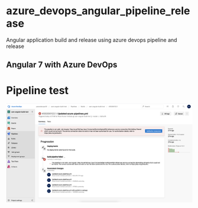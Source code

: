 # azure_devops_angular_pipeline_release
Angular application build and release using azure devops pipeline and release

## Angular 7 with Azure DevOps

# Pipeline test

![alt text](https://github.com/pavank1933/azure_devops_angular_pipeline_release/blob/master/Screenshot%202020-01-22%20at%2010.23.57%20PM.png)
